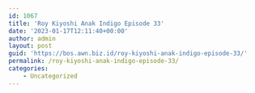 ```yaml
---
id: 1067
title: 'Roy Kiyoshi Anak Indigo Episode 33'
date: '2023-01-17T12:11:40+00:00'
author: admin
layout: post
guid: 'https://bos.awn.biz.id/roy-kiyoshi-anak-indigo-episode-33/'
permalink: /roy-kiyoshi-anak-indigo-episode-33/
categories:
    - Uncategorized
---
```


